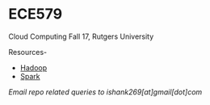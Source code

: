 # ECE579
Cloud Computing Fall 17, Rutgers University

Resources-
- [Hadoop](https://hadoop.apache.org/)
- [Spark](https://spark.apache.org/docs/latest/quick-start.html)

*Email repo related queries to ishank269[at]gmail[dot]com*

